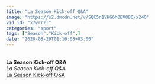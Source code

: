 ```yaml
---
title: "La Season Kick-off Q&A"
image: "https://s2.dmcdn.net/v/SQC5n1VHG6hOBV086/x240"
vid_id: "x7vrrzl"
categories: "sport"
tags: ["Season","Kick-off",]
date: "2020-08-29T01:10:08+03:00"
---
```

<br><b>La Season Kick-off Q&A</b><br> <i>La Season Kick-off Q&A</i><br> <u>La Season Kick-off Q&A</u>
